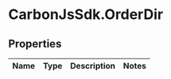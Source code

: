 # CarbonJsSdk.OrderDir

## Properties

Name | Type | Description | Notes
------------ | ------------- | ------------- | -------------


